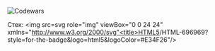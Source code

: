 ![Codewars](https://www.codewars.com/users/daniltro/badges/large)

Стек:
<img src=svg role="img" viewBox="0 0 24 24" xmlns="http://www.w3.org/2000/svg"<title>HTML5</title><path d="M1.5 0h21l-1.91 21.563L11.977 24l-8.564-2.438L1.5 0zm7.031 9.75l-.232-2.718 10.059.003.23-2.622L5.412 4.41l.698 8.01h9.126l-.326 3.426-2.91.804-2.955-.81-.188-2.11H6.248l.33 4.171L12 19.351l5.379-1.443.744-8.157H8.531z"/></svg>/HTML-696969?style=for-the-badge&logo=html5&logoColor=#E34F26"/>
